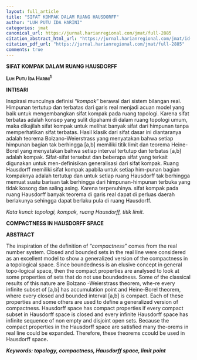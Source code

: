 ```yaml
---
layout: full_article
title: "SIFAT KOMPAK DALAM RUANG HAUSDORFF"
author: "LUH PUTU IDA HARINI"
categories: jmat
canonical_url: https://jurnal.harianregional.com/jmat/full-2885 
citation_abstract_html_url: "https://jurnal.harianregional.com/jmat/id-2885"
citation_pdf_url: "https://jurnal.harianregional.com/jmat/full-2885"  
comments: true
---
```


<p><span class="font3" style="font-weight:bold;">SIFAT KOMPAK DALAM RUANG HAUSDORFF</span></p>
<p><span class="font1" style="font-weight:bold;font-variant:small-caps;">Luh Putu Ida Harini<sup>1</sup></span></p>
<p><span class="font2" style="font-weight:bold;">INTISARI</span></p>
<p><span class="font2">Inspirasi munculnya definisi “</span><span class="font2" style="font-style:italic;">kompak</span><span class="font2">” berawal dari sistem bilangan real. Himpunan tertutup dan terbatas dari garis real menjadi acuan model yang baik untuk mengembangkan sifat kompak pada ruang topologi. Karena sifat terbatas adalah konsep yang sulit dipahami di dalam ruang topologi umum, maka dikajilah sifat kompak untuk melihat banyak sifat dari himpunan tanpa memperhatikan sifat terbatas. Hasil klasik dari sifat dasar ini diantaranya adalah teorema Bolzano-Weierstrass yang menyatakan bahwa setiap himpunan bagian tak berhingga [a,b] memiliki titik limit dan teorema Heine-Borel yang menyatakan bahwa setiap interval tertutup dan terbatas [a,b] adalah kompak. Sifat-sifat tersebut dan beberapa sifat yang terkait digunakan untuk men-definisikan generalisasi dari sifat kompak. Ruang Hausdorff memiliki sifat kompak apabila untuk setiap him-punan bagian kompaknya adalah tertutup dan untuk setiap ruang Hausdorff tak berhingga memuat suatu barisan tak berhingga dari himpunan-himpunan terbuka yang tidak kosong dan saling asing. Karena terpenuhinya. sifat kompak pada ruang Hausdorff banyak teorema di garis real dapat di perluas daerah berlakunya sehingga dapat berlaku pula di ruang Hausdorff.</span></p>
<p><span class="font2" style="font-style:italic;">Kata kunci: topologi, kompak, ruang Hausdorff, titik limit.</span></p>
<p><span class="font2" style="font-weight:bold;">COMPACTNESS IN HAUSDORFF SPACE</span></p>
<p><span class="font2" style="font-weight:bold;">ABSTRACT</span></p>
<p><span class="font2">The inspiration of the definition of “</span><span class="font2" style="font-style:italic;">compactness</span><span class="font2">” comes from the real number system. Closed and bounded sets in the real line were considered as an excellent model to show a generalized version of the compactness in a topological space. Since boundedness is an elusive concept in general topo-logical space, then the compact properties are analysed to look at some properties of sets that do not use boundedness. Some of the classical results of this nature are Bolzano -Weierstrass theorem, whe-re every infinite subset of [a,b] has accumulation point and Heine-Borel theorem, where every closed and bounded interval [a,b] is compact. Each of these properties and some others are used to define a generalized version of compactness. Hausdorff space has compact properties if every compact subset in Hausdorff space is closed and every infinite Hausdorff space has infinite sequence of non empty and disjoint open sets. Because the compact properties in the Hausdorff space are satisfied many the-orems in real line could be expanded. Therefore, these theorems ccould be used in Hausdorff space</span><span class="font2" style="font-weight:bold;">.</span></p>
<p><span class="font3" style="font-weight:bold;font-style:italic;">Keywords: topology, compactness, Hausdorff space, limit point</span></p>